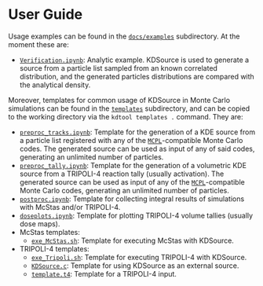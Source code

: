 # User Guide

Usage examples can be found in the [`docs/examples`](https://github.com/KDSource/KDSource/tree/master/docs/examples) subdirectory. At the moment these are:
* [`Verification.ipynb`](https://github.com/KDSource/KDSource/tree/master/docs/examples/Verification.ipynb): Analytic example. KDSource is used to generate a source from a particle list sampled from an known correlated distribution, and the generated particles distributions are compared with the analytical density.

Moreover, templates for common usage of KDSource in Monte Carlo simulations can be found in the [`templates`](https://github.com/KDSource/KDSource/tree/master/templates) subdirectory, and can be copied to the working directory via the `kdtool templates .` command. They are:
* [`preproc_tracks.ipynb`](https://github.com/KDSource/KDSource/tree/master/templates/preproc_tracks.ipynb): Template for the generation of a KDE source from a particle list registered with any of the [`MCPL`](https://mctools.github.io/mcpl/)-compatible Monte Carlo codes. The generated source can be used as input of any of said codes, generating an unlimited number of particles.
* [`preproc_tally.ipynb`](https://github.com/KDSource/KDSource/tree/master/templates/preproc_tally.ipynb): Template for the generation of a volumetric KDE source from a TRIPOLI-4 reaction tally (usually activation). The generated source can be used as input of any of the [`MCPL`](https://mctools.github.io/mcpl/)-compatible Monte Carlo codes, generating an unlimited number of particles.
* [`postproc.ipynb`](https://github.com/KDSource/KDSource/tree/master/templates/postproc.ipynb): Template for collecting integral results of simulations with McStas and/or TRIPOLI-4.
* [`doseplots.ipynb`](https://github.com/KDSource/KDSource/tree/master/templates/doseplots.ipynb): Template for plotting TRIPOLI-4 volume tallies (usually dose maps).
* McStas templates:
  * [`exe_McStas.sh`](https://github.com/KDSource/KDSource/tree/master/templates/mcstas/exe_McStas.sh): Template for executing McStas with KDSource.
* TRIPOLI-4 templates:
  * [`exe_Tripoli.sh`](https://github.com/KDSource/KDSource/tree/master/templates/tripoli/exe_McStas.sh): Template for executing TRIPOLI-4 with KDSource.
  * [`KDSource.c`](https://github.com/KDSource/KDSource/tree/master/templates/tripoli/KDSource.c): Template for using KDSource as an external source.
  * [`template.t4`](https://github.com/KDSource/KDSource/tree/master/templates/tripoli/template.t4): Template for a TRIPOLI-4 input.


